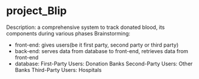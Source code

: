 # project_Blip
Description: a comprehensive system to track donated blood, its components during various phases
Brainstorming:
 - front-end: gives users(be it first party, second party or third party)
 - back-end: serves data from database to front-end, retrieves data from front-end
 - database: 
First-Party Users: Donation Banks
Second-Party Users: Other Banks
Third-Party Users: Hospitals

